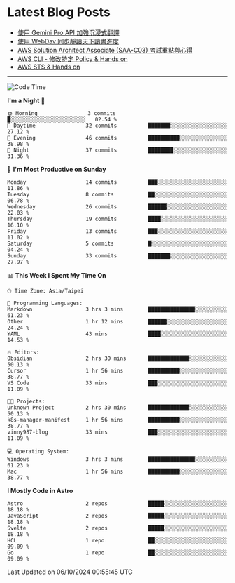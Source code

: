 # Latest Blog Posts
<!-- BLOG-POST-LIST:START -->
- [使用 Gemini Pro API 加強沉浸式翻譯](https://blog.vinny987.xyz/blog/2024/enhance-immersive-translation-using-the-gemini-pro-api/)
- [使用 WebDav 同步靜讀天下讀書進度](https://blog.vinny987.xyz/blog/2024/use-webdav-to-sync-reading-progress-on-moon-app/)
- [AWS Solution Architect Associate &lpar;SAA-C03&rpar; 考試重點與心得](https://blog.vinny987.xyz/blog/2024/key-points-and-insights-on-the-aws-solution-architect-associate-saa-c03-exam/)
- [AWS CLI - 修改特定 Policy &amp; Hands on](https://blog.vinny987.xyz/blog/2024/aws-cli-modify-a-specific-policy-hands-on/)
- [AWS STS &amp; Hands on](https://blog.vinny987.xyz/blog/2024/aws-sts-hands-on/)
<!-- BLOG-POST-LIST:END -->

---

<!--START_SECTION:waka-->
![Code Time](http://img.shields.io/badge/Code%20Time-397%20hrs%2026%20mins-blue)

**I'm a Night 🦉** 

```text
🌞 Morning                3 commits           █░░░░░░░░░░░░░░░░░░░░░░░░   02.54 % 
🌆 Daytime                32 commits          ███████░░░░░░░░░░░░░░░░░░   27.12 % 
🌃 Evening                46 commits          ██████████░░░░░░░░░░░░░░░   38.98 % 
🌙 Night                  37 commits          ████████░░░░░░░░░░░░░░░░░   31.36 % 
```
📅 **I'm Most Productive on Sunday** 

```text
Monday                   14 commits          ███░░░░░░░░░░░░░░░░░░░░░░   11.86 % 
Tuesday                  8 commits           ██░░░░░░░░░░░░░░░░░░░░░░░   06.78 % 
Wednesday                26 commits          ██████░░░░░░░░░░░░░░░░░░░   22.03 % 
Thursday                 19 commits          ████░░░░░░░░░░░░░░░░░░░░░   16.10 % 
Friday                   13 commits          ███░░░░░░░░░░░░░░░░░░░░░░   11.02 % 
Saturday                 5 commits           █░░░░░░░░░░░░░░░░░░░░░░░░   04.24 % 
Sunday                   33 commits          ███████░░░░░░░░░░░░░░░░░░   27.97 % 
```


📊 **This Week I Spent My Time On** 

```text
🕑︎ Time Zone: Asia/Taipei

💬 Programming Languages: 
Markdown                 3 hrs 3 mins        ███████████████░░░░░░░░░░   61.23 % 
Other                    1 hr 12 mins        ██████░░░░░░░░░░░░░░░░░░░   24.24 % 
YAML                     43 mins             ████░░░░░░░░░░░░░░░░░░░░░   14.53 % 

🔥 Editors: 
Obsidian                 2 hrs 30 mins       █████████████░░░░░░░░░░░░   50.13 % 
Cursor                   1 hr 56 mins        ██████████░░░░░░░░░░░░░░░   38.77 % 
VS Code                  33 mins             ███░░░░░░░░░░░░░░░░░░░░░░   11.09 % 

🐱‍💻 Projects: 
Unknown Project          2 hrs 30 mins       █████████████░░░░░░░░░░░░   50.13 % 
k8s-manager-manifest     1 hr 56 mins        ██████████░░░░░░░░░░░░░░░   38.77 % 
vinny987-blog            33 mins             ███░░░░░░░░░░░░░░░░░░░░░░   11.09 % 

💻 Operating System: 
Windows                  3 hrs 3 mins        ███████████████░░░░░░░░░░   61.23 % 
Mac                      1 hr 56 mins        ██████████░░░░░░░░░░░░░░░   38.77 % 
```

**I Mostly Code in Astro** 

```text
Astro                    2 repos             █████░░░░░░░░░░░░░░░░░░░░   18.18 % 
JavaScript               2 repos             █████░░░░░░░░░░░░░░░░░░░░   18.18 % 
Svelte                   2 repos             █████░░░░░░░░░░░░░░░░░░░░   18.18 % 
HCL                      1 repo              ██░░░░░░░░░░░░░░░░░░░░░░░   09.09 % 
Go                       1 repo              ██░░░░░░░░░░░░░░░░░░░░░░░   09.09 % 
```




 Last Updated on 06/10/2024 00:55:45 UTC
<!--END_SECTION:waka-->

<!--
**vincent97277/vincent97277** is a ✨ _special_ ✨ repository because its `README.md` (this file) appears on your GitHub profile.

Here are some ideas to get you started:

- 🔭 I’m currently working on ...
- 🌱 I’m currently learning ...
- 👯 I’m looking to collaborate on ...
- 🤔 I’m looking for help with ...
- 💬 Ask me about ...
- 📫 How to reach me: ...
- 😄 Pronouns: ...
- ⚡ Fun fact: ...
-->
